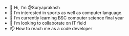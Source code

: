 - 👋 Hi, I’m @Suryaprakash
- 👀 I’m interested in sports as well as computer language.
- 🌱 I’m currently learning BSC computer science final year 
- 💞️ I’m looking to collaborate on IT field
- 📫 How to reach me as a code developer 


<!---
Suryavino/Suryavino is a ✨ special ✨ repository because its `README.md` (this file) appears on your GitHub profile.
You can click the Preview link to take a look at your changes.
--->
